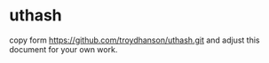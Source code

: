 # uthash
copy form https://github.com/troydhanson/uthash.git and adjust this document for your own work.
